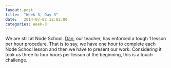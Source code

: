 ```yaml
---
layout: post
title:  "Week 3, Day 3"
date:   2014-07-02 12:02:00
categories: Week-3
---
```


We are still at Node School. <a href="http://uk.linkedin.com/in/dsofer">Dan</a>, our teacher, has enforced a tough 1 lesson per hour procedure. That is to say, we have one hour to complete each Node School lesson and then we have to present our work. Considering it took us three to four hours per lesson at the beginning, this is a touch challenge.